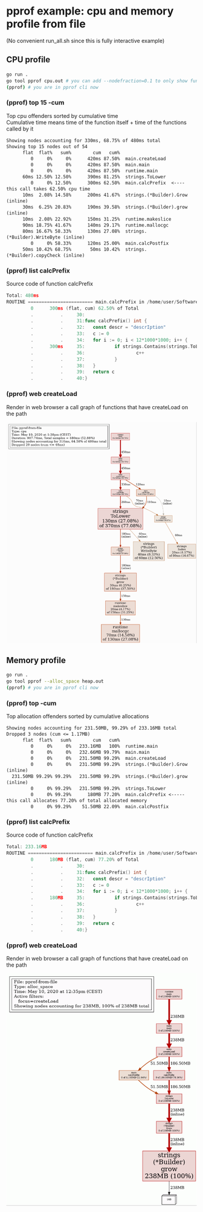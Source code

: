 # pprof example: cpu and memory profile from file

(No convenient run_all.sh since this is fully interactive example)

## CPU profile

```bash
go run .
go tool pprof cpu.out # you can add --nodefraction=0.1 to only show functions taking >= 10% cum cpu time
(pprof) # you are in pprof cli now
```

### (pprof) top 15 -cum

Top cpu offenders sorted by cumulative time  
Cumulative time means time of the function itself + time of the functions called by it

```profile
Showing nodes accounting for 330ms, 68.75% of 480ms total
Showing top 15 nodes out of 54
      flat  flat%   sum%        cum   cum%
         0     0%     0%      420ms 87.50%  main.createLoad
         0     0%     0%      420ms 87.50%  main.main
         0     0%     0%      420ms 87.50%  runtime.main
      60ms 12.50% 12.50%      390ms 81.25%  strings.ToLower
         0     0% 12.50%      300ms 62.50%  main.calcPrefix  <---- this call takes 62.50% cpu time
      10ms  2.08% 14.58%      200ms 41.67%  strings.(*Builder).Grow (inline)
      30ms  6.25% 20.83%      190ms 39.58%  strings.(*Builder).grow (inline)
      10ms  2.08% 22.92%      150ms 31.25%  runtime.makeslice
      90ms 18.75% 41.67%      140ms 29.17%  runtime.mallocgc
      80ms 16.67% 58.33%      130ms 27.08%  strings.(*Builder).WriteByte (inline)
         0     0% 58.33%      120ms 25.00%  main.calcPostfix
      50ms 10.42% 68.75%       50ms 10.42%  strings.(*Builder).copyCheck (inline)
```

### (pprof) list calcPrefix

Source code of function calcPrefix

```go
Total: 480ms
ROUTINE ======================== main.calcPrefix in /home/user/SoftwareDevelopment/GoStudy/src/github.com/mateuszmidor/GoStudy/pprof-from-file/main.go
         0      300ms (flat, cum) 62.50% of Total
         .          .     30:
         .          .     31:func calcPrefix() int {
         .          .     32:   const descr = "descrIption"
         .          .     33:   c := 0
         .          .     34:   for i := 0; i < 12*1000*1000; i++ {
         .      300ms     35:           if strings.Contains(strings.ToLower(descr), "desc") { // most of cpu time is spent here
         .          .     36:                   c++
         .          .     37:           }
         .          .     38:   }
         .          .     39:   return c
         .          .     40:}
```

### (pprof) web createLoad

Render in web browser a call graph of functions that have createLoad on the path

![Call graph with cpu times](cpu.gif)

## Memory profile

```bash
go run .
go tool pprof --alloc_space heap.out
(pprof) # you are in pprof cli now
```

### (pprof) top -cum

Top allocation offenders sorted by cumulative allocations

```profile
Showing nodes accounting for 231.50MB, 99.29% of 233.16MB total
Dropped 3 nodes (cum <= 1.17MB)
      flat  flat%   sum%        cum   cum%
         0     0%     0%   233.16MB   100%  runtime.main
         0     0%     0%   232.66MB 99.79%  main.main
         0     0%     0%   231.50MB 99.29%  main.createLoad
         0     0%     0%   231.50MB 99.29%  strings.(*Builder).Grow (inline)
  231.50MB 99.29% 99.29%   231.50MB 99.29%  strings.(*Builder).grow (inline)
         0     0% 99.29%   231.50MB 99.29%  strings.ToLower
         0     0% 99.29%      180MB 77.20%  main.calcPrefix <----- this call allocates 77.20% of total allocated memory
         0     0% 99.29%    51.50MB 22.09%  main.calcPostfix
```

### (pprof)  list calcPrefix

Source code of function calcPrefix

```go
Total: 233.16MB
ROUTINE ======================== main.calcPrefix in /home/user/SoftwareDevelopment/GoStudy/src/github.com/mateuszmidor/GoStudy/pprof-from-file/main.go
         0      180MB (flat, cum) 77.20% of Total
         .          .     30:
         .          .     31:func calcPrefix() int {
         .          .     32:   const descr = "descrIption"
         .          .     33:   c := 0
         .          .     34:   for i := 0; i < 12*1000*1000; i++ {
         .      180MB     35:           if strings.Contains(strings.ToLower(descr), "desc") { // most of memory is allocated here
         .          .     36:                   c++
         .          .     37:           }
         .          .     38:   }
         .          .     39:   return c
         .          .     40:}
```

### (pprof)  web createLoad

Render in web browser a call graph of functions that have createLoad on the path

![Call graph with allocations](heap.gif)
